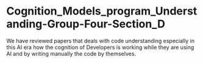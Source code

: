 # Cognition_Models_program_Understanding-Group-Four-Section_D
We have reviewed papers that deals with code understanding especially in this AI era how the cognition of Developers is working while they are using AI and by writing manually the code by themselves.  
